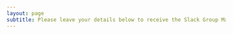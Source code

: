 ```yaml
---
layout: page
subtitle: Please leave your details below to receive the Slack Group Magic Link and a list of the Meetups we will be attending every month! 
---
```



<script charset="utf-8" type="text/javascript" src="//js.hsforms.net/forms/shell.js"></script>
<script>
  hbspt.forms.create({
	portalId: "5662596",
	formId: "27f07fe5-ed46-4686-bda2-56a74eff53b4"
});
</script>
